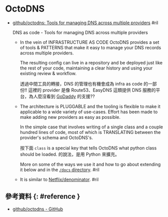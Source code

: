 # OctoDNS

  - [github/octodns: Tools for managing DNS across multiple providers](https://github.com/github/octodns) #ril

    DNS as code - Tools for managing DNS across multiple providers

      - In the vein of INFRASTRUCTURE AS CODE OctoDNS provides a set of tools & PATTERNS that make it easy to manage your DNS records across multiple providers.

        The resulting config can live in a repository and be deployed just like the rest of your code, maintaining a clear history and using your existing review & workflow.

        透過中間工具的轉接，DNS 的管理也有機會成為 infra as code 的一部份!! 這裡的 provider 是像 Route53、EasyDNS 這類提供 DNS 服務的平台，為人麼沒看到 [GoDaddy](https://github.com/github/octodns/issues/365) 的支援??

      - The architecture is PLUGGABLE and the tooling is flexible to make it applicable to a wide variety of use-cases. Effort has been made to make adding new providers as easy as possible.

        In the simple case that involves writing of a single class and a couple hundred lines of code, most of which is TRANSLATING between the provider's schema and OctoDNS's.

        按下面 `class` is a special key that tells OctoDNS what python class should be loaded. 的說法，是用 Python 來擴充。

        More on some of the ways we use it and how to go about extending it below and in the [`/docs` directory](https://github.com/github/octodns/blob/master/docs). #ril

      - It is similar to [Netflix/denominator](https://github.com/Netflix/denominator). #ril

## 參考資料 {: #reference }

  - [github/octodns - GitHub](https://github.com/github/octodns)
